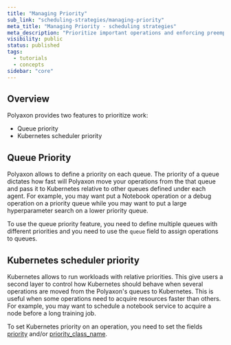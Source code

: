 ```yaml
---
title: "Managing Priority"
sub_link: "scheduling-strategies/managing-priority"
meta_title: "Managing Priority - scheduling strategies"
meta_description: "Prioritize important operations and enforcing preemption."
visibility: public
status: published
tags:
  - tutorials
  - concepts
sidebar: "core"
---
```


## Overview

Polyaxon provides two features to prioritize work:
 * Queue priority
 * Kubernetes scheduler priority
 
## Queue Priority

Polyaxon allows to define a priority on each queue. The priority of a queue dictates how fast will Polyaxon move your operations from the that queue and pass it to Kubernetes relative to other queues defined under each agent.
For example, you may want put a Notebook operation or a debug operation on a priority queue while you may want to put a large hyperparameter search on a lower priority queue.

To use the queue priority feature, you need to define multiple queues with different priorities and you need to use the `queue` field to assign operations to queues.

## Kubernetes scheduler priority

Kubernetes allows to run workloads with relative priorities. This give users a second layer to control how Kubernetes should behave when several operations are moved from the Polyaxon's queues to Kubernetes.
This is useful when some operations need to acquire resources faster than others.
For example, you may want to schedule a notebook service to acquire a node before a long training job.

To set Kubernetes priority on an operation, you need to set the fields [priority](/docs/core/specification/environment/#priority) and/or [priority_class_name](/docs/core/specification/environment/#priorityclassname).

